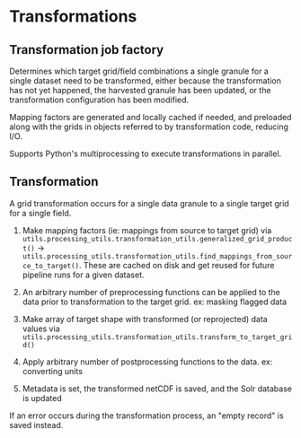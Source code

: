 # Transformations

## Transformation job factory
Determines which target grid/field combinations a single granule for a single dataset need to be transformed, either because the transformation has not yet happened, the harvested granule has been updated, or the transformation configuration has been modified.

Mapping factors are generated and locally cached if needed, and preloaded along with the grids in objects referred to by transformation code, reducing I/O.

Supports Python's multiprocessing to execute transformations in parallel.

## Transformation

A grid transformation occurs for a single data granule to a single target grid for a single field. 

1. Make mapping factors (ie: mappings from source to target grid) via `utils.processing_utils.transformation_utils.generalized_grid_product()` -> `utils.processing_utils.transformation_utils.find_mappings_from_source_to_target()`. These are cached on disk and get reused for future pipeline runs for a given dataset. 

2. An arbitrary number of preprocessing functions can be applied to the data prior to transformation to the target grid. ex: masking flagged data

2. Make array of target shape with transformed (or reprojected) data values via `utils.processing_utils.transformation_utils.transform_to_target_grid()`

3. Apply arbitrary number of postprocessing functions to the data. ex: converting units

4. Metadata is set, the transformed netCDF is saved, and the Solr database is updated

If an error occurs during the transformation process, an "empty record" is saved instead. 